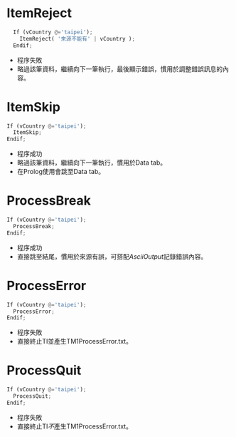 # ItemReject

  ```python
    If (vCountry @='taipei');
      ItemReject( '來源不能有' | vCountry );
    Endif;
  ```
  * 程序失敗
  * 略過該筆資料，繼續向下一筆執行，最後顯示錯誤，慣用於調整錯誤訊息的內容。
  
  
# ItemSkip

  ```python
  If (vCountry @='taipei');
    ItemSkip;
  Endif;
  ```
  * 程序成功
  * 略過該筆資料，繼續向下一筆執行，慣用於Data tab。
  * 在Prolog使用會跳至Data tab。
  
# ProcessBreak

  ```python
  If (vCountry @='taipei');
    ProcessBreak;
  Endif;
  ```
  * 程序成功
  * 直接跳至結尾，慣用於來源有誤，可搭配*AsciiOutput*記錄錯誤內容。  
  
  
# ProcessError

  ```python
  If (vCountry @='taipei');
    ProcessError;
  Endif;
  ```
  * 程序失敗
  * 直接終止TI並產生TM1ProcessError.txt。 
  
  
# ProcessQuit

  ```python
  If (vCountry @='taipei');
    ProcessQuit;
  Endif;
  ```
  * 程序失敗
  * 直接終止TI*不*產生TM1ProcessError.txt。 

